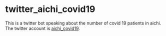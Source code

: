 # twitter_aichi_covid19
This is a twitter bot speaking about the number of covid 19 patients in aichi. The twitter account is [aichi_covid19](https://twitter.com/AichiCovid19).

